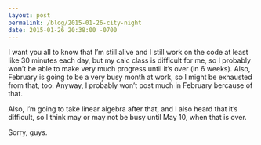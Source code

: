 ```yaml
---
layout: post
permalink: /blog/2015-01-26-city-night
date: 2015-01-26 20:38:00 -0700
---
```


I want you all to know that I’m still alive and I still work on the code at least like 30 minutes each day, but my calc class is difficult for me, so I probably won’t be able to make very much progress until it’s over (in 6 weeks). Also, February is going to be a very busy month at work, so I might be exhausted from that, too. Anyway, I probably won’t post much in February bercause of that.

Also, I’m going to take linear algebra after that, and I also heard that it’s difficult, so I think may or may not be busy until May 10, when that is over.

Sorry, guys.
